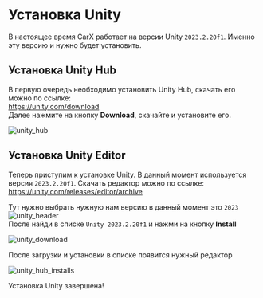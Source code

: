 ﻿# Установка Unity

В настоящее время CarX работает на версии Unity `2023.2.20f1`. Именно эту версию и нужно будет установить.

## Установка Unity Hub

В первую очередь необходимо установить Unity Hub, скачать его можно по ссылке:  
https://unity.com/download  
Далее нажмите на кнопку **Download**, скачайте и установите его.

![unity_hub](../Images/Unity/unity_hub.png)

## Установка Unity Editor

Теперь приступим к установке Unity. В данный момент используется версия `2023.2.20f1`. Скачать редактор можно по ссылке:  
https://unity.com/releases/editor/archive

Тут нужно выбрать нужную нам версию в данный момент это `2023`
![unity_header](../Images/Unity/unity_header.png)  
После найди в списке `Unity 2023.2.20f1` и нажми на кнопку **Install**

![unity_download](../Images/Unity/unity_download.png)

После загрузки и установки в списке появится нужный редактор

![unity_hub_installs](../Images/Unity/unity_hub_installs.png)

Установка Unity завершена!
